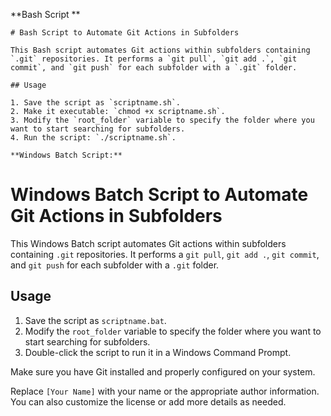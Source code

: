 **Bash Script **

```
# Bash Script to Automate Git Actions in Subfolders

This Bash script automates Git actions within subfolders containing `.git` repositories. It performs a `git pull`, `git add .`, `git commit`, and `git push` for each subfolder with a `.git` folder.

## Usage

1. Save the script as `scriptname.sh`.
2. Make it executable: `chmod +x scriptname.sh`.
3. Modify the `root_folder` variable to specify the folder where you want to start searching for subfolders.
4. Run the script: `./scriptname.sh`.

**Windows Batch Script:**

```
# Windows Batch Script to Automate Git Actions in Subfolders

This Windows Batch script automates Git actions within subfolders containing `.git` repositories. It performs a `git pull`, `git add .`, `git commit`, and `git push` for each subfolder with a `.git` folder.

## Usage

1. Save the script as `scriptname.bat`.
2. Modify the `root_folder` variable to specify the folder where you want to start searching for subfolders.
3. Double-click the script to run it in a Windows Command Prompt.

Make sure you have Git installed and properly configured on your system.

Replace `[Your Name]` with your name or the appropriate author information. You can also customize the license or add more details as needed.
